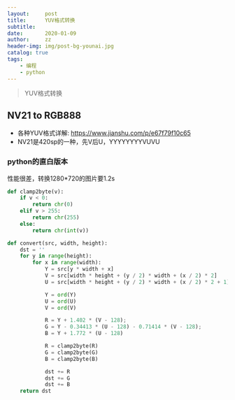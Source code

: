```yaml
---
layout:     post
title:      YUV格式转换
subtitle:   
date:       2020-01-09
author:     zz
header-img: img/post-bg-younai.jpg
catalog: true
tags:
    - 编程
    - python
---
```


> YUV格式转换

## NV21 to RGB888
* 各种YUV格式详解: https://www.jianshu.com/p/e67f79f10c65
* NV21是420sp的一种，先V后U，YYYYYYYYVUVU

### python的直白版本
性能很差，转换1280*720的图片要1.2s  
```python
def clamp2byte(v):
    if v < 0:
        return chr(0)
    elif v > 255:
        return chr(255)
    else:
        return chr(int(v))

def convert(src, width, height):
    dst = ''
    for y in range(height):
        for x in range(width):
            Y = src[y * width + x]
            V = src[width * height + (y / 2) * width + (x / 2) * 2]
            U = src[width * height + (y / 2) * width + (x / 2) * 2 + 1]

            Y = ord(Y)
            U = ord(U)
            V = ord(V)

            R = Y + 1.402 * (V - 128);
            G = Y - 0.34413 * (U - 128) - 0.71414 * (V - 128);
            B = Y + 1.772 * (U - 128)

            R = clamp2byte(R)
            G = clamp2byte(G)
            B = clamp2byte(B)

            dst += R
            dst += G
            dst += B
    return dst
```

